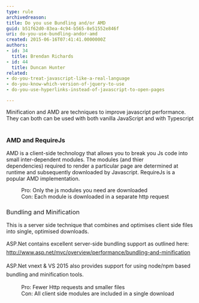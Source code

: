 ```yaml
---
type: rule
archivedreason: 
title: Do you use Bundling and/or AMD
guid: b51f62d0-83ea-4c94-b565-8e51552e846f
uri: do-you-use-bundling-andor-amd
created: 2015-06-16T07:41:41.0000000Z
authors:
- id: 34
  title: Brendan Richards
- id: 44
  title: Duncan Hunter
related:
- do-you-treat-javascript-like-a-real-language
- do-you-know-which-version-of-jquery-to-use
- do-you-use-hyperlinks-instead-of-javascript-to-open-pages

---
```



​Minification and AMD are techniques&#160;to improve javascript performance. They can&#160;both can be used with both vanilla JavaScript and with Typescript
<br><excerpt class='endintro'></excerpt><br>
<h3 class="ssw15-rteElement-H3">​​​AMD and&#160;RequireJs</h3><p>AMD is a client-side technology​​​ that&#160;allows you to break you Js code into small inter-dependent&#160;modules. The modules (and thier dependencies)&#160;required to render a particular page are determined at runtime and subsequently downloaded by Javascript. RequireJs is a popular AMD implementation.</p><dd class="ssw15-rteElement-FigureGood">Pro&#58; Only the js modules you need are downloaded</dd><dd class="ssw15-rteElement-FigureBad">Con&#58; Each module is downloaded in a separate http request</dd><h3 class="ssw15-rteElement-H3"><span style="font-weight&#58;normal;">​Bundling and Minification</span><br></h3><p>​This is a server side technique that combines and optimises client side files into single, optimised downloads.</p><p><span style="line-height&#58;1.6;">ASP</span><span style="line-height&#58;1.6;">.N</span><span style="line-height&#58;1.6;">et contains excellent server-side bundling support as outlined here&#58;&#160;</span><span style="line-height&#58;1.6;">​<a href="http&#58;//www.asp.net/mvc/overview/performance/bundling-and-minification">http&#58;//www.asp.net/mvc/overview/performance/bundling-and-minification​</a></span></p><p><span style="line-height&#58;1.6;">ASP.Net vnext &amp; VS 2015 also provides support for using node/npm based bundling and&#160;minification tools.</span></p><dd class="ssw15-rteElement-FigureGood">Pro&#58; Fewer Http requests and smaller files</dd><dd class="ssw15-rteElement-FigureBad">Con&#58; All client side modules are included in a single download​</dd>


